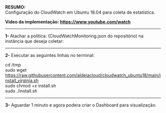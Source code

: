 <b>RESUMO:</b><br>Configuração do CloudWatch em Ubuntu 18.04 para coleta de estatística.

<b>Vídeo da implementação: https://www.youtube.com/watch</b>

------------------------------------------------------------------------------

<b>1- </b>Atachar a politica: (CloudWatchMonitoring.json do repositório) na instância que deseja coletar:

------------------------------------------------------------------------------

<b>2-</b> Executar as seguintes linhas no terminal:

cd /tmp<br>
sudo wget https://raw.githubusercontent.com/aldeiacloud/cloudwatch_ubuntu18/main/install_virginia.sh<br>
sudo chmod +x install.sh<br>
sudo ./install.sh<br>

------------------------------------------------------------------------------

<b>3-</b> Aguardar 1 minuto e agora podera criar o Dashboard para visualização.
